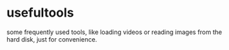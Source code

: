 # usefultools
some frequently used tools, like loading videos or reading images from the hard disk, just for convenience.
